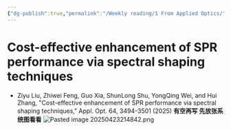 ```yaml
---
{"dg-publish":true,"permalink":"/Weekly reading/1 From Applied Optics/","dgPassFrontmatter":true,"created":"2025-06-22T21:50:01.000+08:00","updated":"2025-04-24T09:27:41.000+08:00"}
---
```


# Cost-effective enhancement of SPR performance via spectral shaping techniques
- Ziyu Liu, Zhiwei Feng, Guo Xia, ShunLong Shu, YongQing Wei, and Hui Zhang, "Cost-effective enhancement of SPR performance via spectral shaping techniques," Appl. Opt. 64, 3494-3501 (2025)
**有空再写 先放张系统图看看**
![Pasted image 20250423214842.png](/img/user/Weekly%20reading/Pasted%20image%2020250423214842.png)
